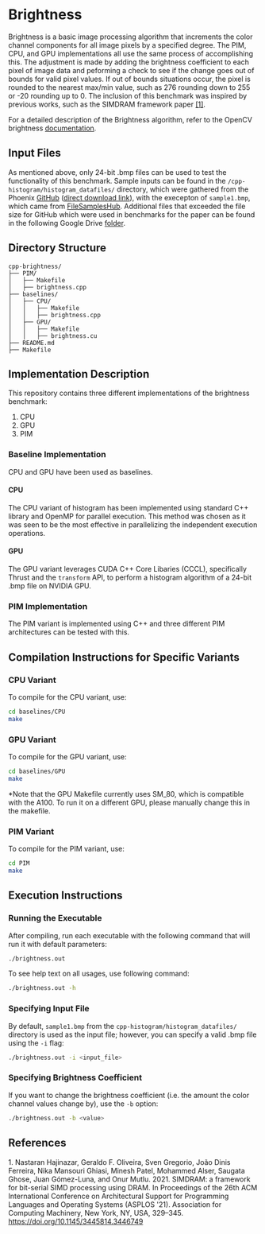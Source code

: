 # Brightness

Brightness is a basic image processing algorithm that increments the color channel components for all image pixels by a specified degree. The PIM, CPU, and GPU implementations all use the same process of accomplishing this. The adjustment is made by adding the brightness coefficient to each pixel of image data and peforming a check to see if the change goes out of bounds for valid pixel values. If out of bounds situations occur, the pixel is rounded to the nearest max/min value, such as 276 rounding down to 255 or -20 rounding up to 0. The inclusion of this benchmark was inspired by previous works, such as the SIMDRAM framework paper [[1]](#1).

For a detailed description of the Brightness algorithm, refer to the OpenCV brightness [documentation](https://docs.opencv.org/4.x/d3/dc1/tutorial_basic_linear_transform.html).

## Input Files

As mentioned above, only 24-bit .bmp files can be used to test the functionality of this benchmark. Sample inputs can be found in the `/cpp-histogram/histogram_datafiles/` directory, which were gathered from the Phoenix [GitHub](https://github.com/fasiddique/DRAMAP-Phoenix/tree/main) ([direct download link](http://csl.stanford.edu/~christos/data/histogram.tar.gz)), with the execepton of `sample1.bmp`, which came from [FileSamplesHub](https://filesampleshub.com/format/image/bmp). Additional files that exceeded the file size for GitHub which were used in benchmarks for the paper can be found in the following Google Drive [folder](https://drive.google.com/drive/u/3/folders/1sKFcEftxzln6rtjftChb5Yog_9S5CDRd).

## Directory Structure

```
cpp-brightness/
├── PIM/
│   ├── Makefile
│   ├── brightness.cpp
├── baselines/
│   ├── CPU/
│   │   ├── Makefile
│   │   ├── brightness.cpp
│   ├── GPU/
│   │   ├── Makefile
│   │   ├── brightness.cu
├── README.md
├── Makefile
```

## Implementation Description

This repository contains three different implementations of the brightness benchmark:

1. CPU
2. GPU
3. PIM

### Baseline Implementation

CPU and GPU have been used as baselines.

#### CPU

The CPU variant of histogram has been implemented using standard C++ library and OpenMP for parallel execution. This method was chosen as it was seen to be the most effective in parallelizing the independent execution operations. 

#### GPU

The GPU variant leverages CUDA C++ Core Libaries (CCCL), specifically Thrust and the `transform` API, to perform a histogram algorithm of a 24-bit .bmp file on NVIDIA GPU.

### PIM Implementation

The PIM variant is implemented using C++ and three different PIM architectures can be tested with this.

## Compilation Instructions for Specific Variants

### CPU Variant

To compile for the CPU variant, use:

```bash
cd baselines/CPU
make
```

### GPU Variant

To compile for the GPU variant, use:

```bash
cd baselines/GPU
make
```
*Note that the GPU Makefile currently uses SM_80, which is compatible with the A100. To run it on a different GPU, please manually change this in the makefile.

### PIM Variant

To compile for the PIM variant, use:

```bash
cd PIM
make
```

## Execution Instructions

### Running the Executable

After compiling, run each executable with the following command that will run it with default parameters:

```bash
./brightness.out
```

To see help text on all usages, use following command:

```bash
./brightness.out -h
```

### Specifying Input File

By default, `sample1.bmp` from the `cpp-histogram/histogram_datafiles/` directory is used as the input file; however, you can specify a valid .bmp file using the `-i` flag:

```bash
./brightness.out -i <input_file>
```

### Specifying Brightness Coefficient

If you want to change the brightness coefficient (i.e. the amount the color channel values change by), use the `-b` option:

```bash
./brightness.out -b <value>
```

## References

<a id = "1">1.</a>
Nastaran Hajinazar, Geraldo F. Oliveira, Sven Gregorio, João Dinis Ferreira, Nika Mansouri Ghiasi, Minesh Patel, Mohammed Alser, Saugata Ghose, Juan Gómez-Luna, and Onur Mutlu. 2021. SIMDRAM: a framework for bit-serial SIMD processing using DRAM. In Proceedings of the 26th ACM International Conference on Architectural Support for Programming Languages and Operating Systems (ASPLOS '21). Association for Computing Machinery, New York, NY, USA, 329–345. https://doi.org/10.1145/3445814.3446749